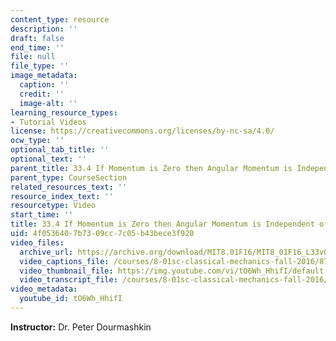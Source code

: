 ```yaml
---
content_type: resource
description: ''
draft: false
end_time: ''
file: null
file_type: ''
image_metadata:
  caption: ''
  credit: ''
  image-alt: ''
learning_resource_types:
- Tutorial Videos
license: https://creativecommons.org/licenses/by-nc-sa/4.0/
ocw_type: ''
optional_tab_title: ''
optional_text: ''
parent_title: 33.4 If Momentum is Zero then Angular Momentum is Independent of Origin
parent_type: CourseSection
related_resources_text: ''
resource_index_text: ''
resourcetype: Video
start_time: ''
title: 33.4 If Momentum is Zero then Angular Momentum is Independent of Origin
uid: 4f053640-7b73-09cc-7c05-b43bece3f920
video_files:
  archive_url: https://archive.org/download/MIT8.01F16/MIT8_01F16_L33v04_360p.mp4
  video_captions_file: /courses/8-01sc-classical-mechanics-fall-2016/87489fb7c1705794a5eb3ea0203cc33d_tO6Wh_HhifI.vtt
  video_thumbnail_file: https://img.youtube.com/vi/tO6Wh_HhifI/default.jpg
  video_transcript_file: /courses/8-01sc-classical-mechanics-fall-2016/eb7ca16c90f0a32c99fc02461bec9df0_tO6Wh_HhifI.pdf
video_metadata:
  youtube_id: tO6Wh_HhifI
---
```

**Instructor:** Dr. Peter Dourmashkin